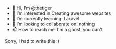 - 👋 Hi, I’m @thetiger
- 👀 I’m interested in Creating awesome websites
- 🌱 I’m currently learning: Laravel
- 💞️ I’m looking to collaborate on: nothing
- 📫 How to reach me: I'm a ghost, you can't

Sorry, I had to write this :)

<!---
thetiger/thetiger is a ✨ special ✨ repository because its `README.md` (this file) appears on your GitHub profile.
You can click the Preview link to take a look at your changes.
--->
